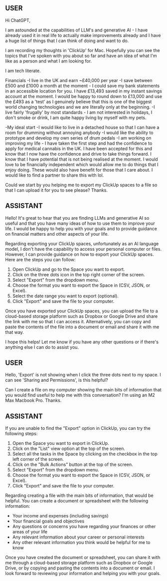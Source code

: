 ## USER
Hi ChatGPT,

I am astounded at the capabilities of LLM's and generative AI - I have already used it in real life to actually make improvements already and I have a huge list of things that I can think of doing and want to do.

I am recording my thoughts in 'ClickUp' for Mac. Hopefully you can see the topics that I've spoken with you about so far and have an idea of what I'm like as a person and what I am looking for.

I am tech literate.

Financials
-I live in the UK and earn ~£40,000 per year
-I save between £500 and £1000 a month at the moment - I could save my bank statements in an accessible location for you. I have £13,493 saved in my instant savings account at the moment. I would be happy to round down to £13,000 and use the £493 as a 'test' as I genuinely believe that this is one of the biggest world changing technologies and we are literally only at the beginning.
-I live fairly 'frugally' by most standards - I am not interested in holidays, I don't smoke or drink, I am quite happy living by myself with my pets.

-My ideal start
	-I would like to live in a detached house so that I can have a room for drumming without annoying anybody
	-I would like the ability to prototype and develop my own series of drum pedals
	-I am working on improving my life - I have taken the first step and had the confidence to apply for medical cannabis in the UK. I have been accepted for this and know that I now have the confidence and drive to take things forward. I know that I have potential that is not being realised at the moment. I would love to be financially independent which would allow me to do things that I enjoy doing. These would also have benefit for those that I care about. I would like to find a partner to share this with lol.

Could we start by you helping me to export my ClickUp spaces to a file so that I can upload it for you to see please? Thanks.

## ASSISTANT
Hello! It's great to hear that you are finding LLMs and generative AI so useful and that you have many ideas of how to use them to improve your life. I would be happy to help you with your goals and to provide guidance on financial matters and other aspects of your life.

Regarding exporting your ClickUp spaces, unfortunately as an AI language model, I don't have the capability to access your personal computer or files. However, I can provide guidance on how to export your ClickUp spaces. Here are the steps you can follow:

1. Open ClickUp and go to the Space you want to export.
2. Click on the three dots icon in the top right corner of the screen.
3. Select "Export" from the dropdown menu.
4. Choose the format you want to export the Space in (CSV, JSON, or Excel).
5. Select the date range you want to export (optional).
6. Click "Export" and save the file to your computer.

Once you have exported your ClickUp spaces, you can upload the file to a cloud-based storage platform such as Dropbox or Google Drive and share the link with me so that I can access it. Alternatively, you can copy and paste the contents of the file into a document or email and share it with me that way.

I hope this helps! Let me know if you have any other questions or if there's anything else I can do to assist you.

## USER
Hello, 'Export' is not showing when I click the three dots next to my space. I can see 'Sharing and Permissions', is this helpful? 

Can I create a file on my computer showing the main bits of information that you would find useful to help me with this conversation? I'm using an M2 Max Macbook Pro. Thanks.

## ASSISTANT
If you are unable to find the "Export" option in ClickUp, you can try the following steps:

1. Open the Space you want to export in ClickUp.
2. Click on the "List" view option at the top of the screen.
3. Select all the tasks in the Space by clicking on the checkbox in the top left corner of the screen.
4. Click on the "Bulk Actions" button at the top of the screen.
5. Select "Export" from the dropdown menu.
6. Choose the format you want to export the Space in (CSV, JSON, or Excel).
7. Click "Export" and save the file to your computer.

Regarding creating a file with the main bits of information, that would be helpful. You can create a document or spreadsheet with the following information:

- Your income and expenses (including savings)
- Your financial goals and objectives
- Any questions or concerns you have regarding your finances or other areas of your life
- Any relevant information about your career or personal interests
- Any other relevant information you think would be helpful for me to know

Once you have created the document or spreadsheet, you can share it with me through a cloud-based storage platform such as Dropbox or Google Drive, or by copying and pasting the contents into a document or email. I look forward to reviewing your information and helping you with your goals.